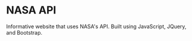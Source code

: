 # NASA API

Informative website that uses NASA's API.
Built using JavaScript, JQuery, and Bootstrap.